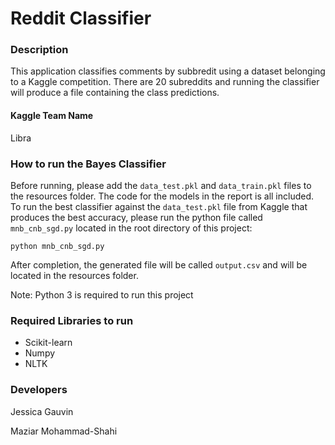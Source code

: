 # Reddit Classifier #

### Description ###

This application classifies comments by subbredit using a dataset belonging to a Kaggle competition.
There are 20 subreddits and running the classifier will produce a file containing the class predictions.

#### Kaggle Team Name ####

Libra

### How to run the Bayes Classifier ###

Before running, please add the `data_test.pkl` and `data_train.pkl` files to the resources folder.
The code for the models in the report is all included. To run the best classifier against the `data_test.pkl` file from Kaggle that produces the best accuracy, 
please run the python file called `mnb_cnb_sgd.py` located in the root directory of this project:
```
python mnb_cnb_sgd.py
```
After completion, the generated file will be called `output.csv` and will be located in the resources folder. 

Note: Python 3 is required to run this project

### Required Libraries to run  ###

- Scikit-learn
- Numpy
- NLTK

### Developers ###

Jessica Gauvin

Maziar Mohammad-Shahi

